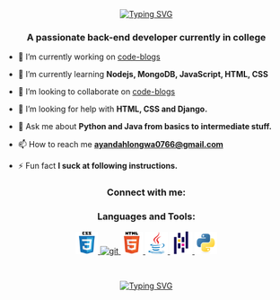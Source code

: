 
<div align="center"><a href="https://git.io/typing-svg"><img src="https://readme-typing-svg.herokuapp.com?font=Montserrat&pause=1000&color=B89A05&random=false&width=435&lines=Hi%2C+I+am+Kusasalakhe+Hlongwa+%F0%9F%A4%97" alt="Typing SVG" /></a></div>
<h3 align="center">A passionate back-end developer currently in college</h3>

- 🔭 I’m currently working on [code-blogs](https://github.com/khlongwa-code/code-blogs)

- 🌱 I’m currently learning **Nodejs, MongoDB, JavaScript, HTML, CSS**

- 👯 I’m looking to collaborate on [code-blogs](https://github.com/khlongwa-code/code-blogs)

- 🤝 I’m looking for help with **HTML, CSS and Django.**

- 💬 Ask me about **Python and Java from basics to intermediate stuff.**

- 📫 How to reach me **ayandahlongwa0766@gmail.com**

- ⚡ Fun fact **I suck at following instructions.**

<h3 align="center">Connect with me:</h3>
<p align="center">
</p>

<h3 align="center">Languages and Tools:</h3>
<p align="center"> <a href="https://www.w3schools.com/css/" target="_blank" rel="noreferrer"> <img src="https://raw.githubusercontent.com/devicons/devicon/master/icons/css3/css3-original-wordmark.svg" alt="css3" width="40" height="40"/> </a> <a href="https://git-scm.com/" target="_blank" rel="noreferrer"> <img src="https://www.vectorlogo.zone/logos/git-scm/git-scm-icon.svg" alt="git" width="40" height="40"/> </a> <a href="https://www.w3.org/html/" target="_blank" rel="noreferrer"> <img src="https://raw.githubusercontent.com/devicons/devicon/master/icons/html5/html5-original-wordmark.svg" alt="html5" width="40" height="40"/> </a> <a href="https://www.java.com" target="_blank" rel="noreferrer"> <img src="https://raw.githubusercontent.com/devicons/devicon/master/icons/java/java-original.svg" alt="java" width="40" height="40"/> </a> <a href="https://pandas.pydata.org/" target="_blank" rel="noreferrer"> <img src="https://raw.githubusercontent.com/devicons/devicon/2ae2a900d2f041da66e950e4d48052658d850630/icons/pandas/pandas-original.svg" alt="pandas" width="40" height="40"/> </a> <a href="https://www.python.org" target="_blank" rel="noreferrer"> <img src="https://raw.githubusercontent.com/devicons/devicon/master/icons/python/python-original.svg" alt="python" width="40" height="40"/> </a> </p>
<br>
<p align="center"><a href="https://git.io/typing-svg"><img src="https://readme-typing-svg.herokuapp.com?font=Montserrat&pause=1000&color=B89A05&random=false&width=435&lines=Thanks+for+visiting+my+GitHub+%F0%9F%AB%B6" alt="Typing SVG" /></a></p>
